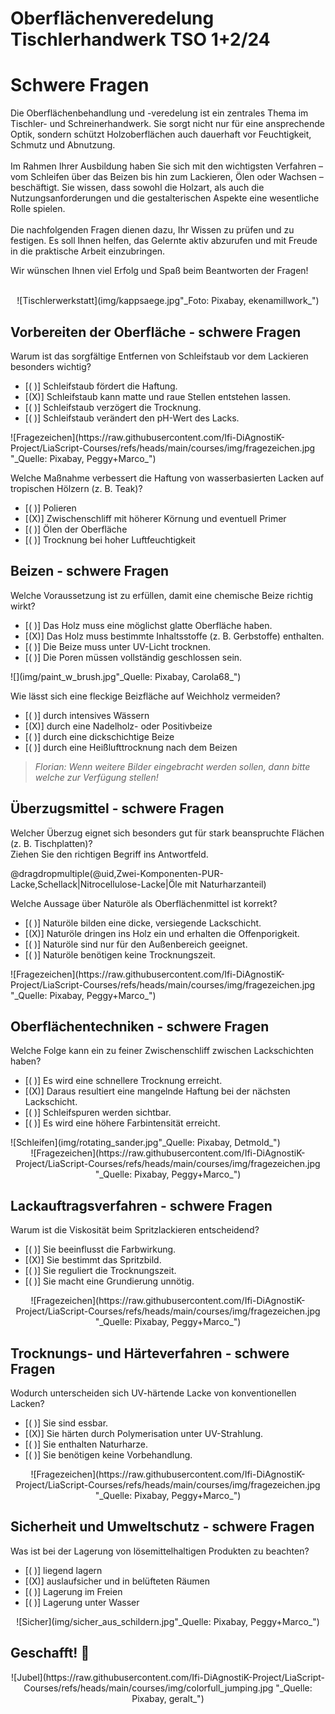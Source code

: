 <!--

author:   Hilke Domsch
email:    hilke.domsch@gkz-ev.de
version:  0.0.1
language: de
narrator: Deutsch male

edit: true
date: 2025-09-15

icon: https://raw.githubusercontent.com/Ifi-DiAgnostiK-Project/LiaScript-Courses/refs/heads/main/img/Logo_234px.png
logo: img/woodboard.jpg

attribute: title image Von Bundesarchiv, Bild 183-41030-0002 / Draum / CC-BY-SA 3.0, CC BY-SA 3.0 de, https://commons.wikimedia.org/w/index.php?curid=5428443


attribute: Oberflächenveredlung I TSO 1/2024, Oberflächenveredlung II TSO 2/2024, schwere Fragen

title: Oberflächenveredelung Tischlerhandwerk TSO 1+2/24
comment:  Schwere Fragen Oberflächengestaltung und Oberflächenbearbeitung Holz

link: https://raw.githubusercontent.com/Ifi-DiAgnostiK-Project/LiaScript-Courses/refs/heads/main/courses/style.css

import: https://raw.githubusercontent.com/Ifi-DiAgnostiK-Project/LiaScript_DragAndDrop_Template/refs/heads/main/README.md
        https://raw.githubusercontent.com/Ifi-DiAgnostiK-Project/Piktogramme/refs/heads/main/makros.md
        https://raw.githubusercontent.com/Ifi-DiAgnostiK-Project/Textilpflegesymbole/refs/heads/main/makros.md
        https://raw.githubusercontent.com/Ifi-DiAgnostiK-Project/LiaScript_ImageQuiz/refs/heads/main/README.md
        https://raw.githubusercontent.com/Ifi-DiAgnostiK-Project/Bildersammlung/refs/heads/main/makros.md


tags: [ Oberflächenveredelung, Tischler, Schleifen, Ölen, Lacke]

-->

# Oberflächenveredelung Tischlerhandwerk TSO 1+2/24 
<!-- class="highlight" -->
Schwere Fragen
===

<!-- class="highlight; color: black" -->
Die Oberflächenbehandlung und -veredelung ist ein zentrales Thema im Tischler- und Schreinerhandwerk. Sie sorgt nicht nur für eine ansprechende Optik, sondern schützt Holzoberflächen auch dauerhaft vor Feuchtigkeit, Schmutz und Abnutzung.
<br> <br>
Im Rahmen Ihrer Ausbildung haben Sie sich mit den wichtigsten Verfahren – vom Schleifen über das Beizen bis hin zum Lackieren, Ölen oder Wachsen – beschäftigt. Sie wissen, dass sowohl die Holzart, als auch die Nutzungsanforderungen und die gestalterischen Aspekte eine wesentliche Rolle spielen.
<br> <br>
Die nachfolgenden Fragen dienen dazu, Ihr Wissen zu prüfen und zu festigen. Es soll Ihnen helfen, das Gelernte aktiv abzurufen und mit Freude in die praktische Arbeit einzubringen.

<!-- class="highlight" -->
Wir wünschen Ihnen viel Erfolg und Spaß beim Beantworten der Fragen! 

<br>
<center>
![Tischlerwerkstatt](img/kappsaege.jpg"_Foto: Pixabay, ekenamillwork_")<!-- style="max-width: 600px; width: 100%" -->
</center>

## Vorbereiten der Oberfläche - schwere Fragen

<section class="flex-container border">
<div class="flex-child">

<!-- class="highlight" -->
Warum ist das sorgfältige Entfernen von Schleifstaub vor dem Lackieren besonders wichtig?

<!-- data-randomize -->
- [( )] Schleifstaub fördert die Haftung.
- [(X)] Schleifstaub kann matte und raue Stellen entstehen lassen. 
- [( )] Schleifstaub verzögert die Trocknung.
- [( )] Schleifstaub verändert den pH-Wert des Lacks.

</div>
<div class="flex-child-2 center">
![Fragezeichen](https://raw.githubusercontent.com/Ifi-DiAgnostiK-Project/LiaScript-Courses/refs/heads/main/courses/img/fragezeichen.jpg "_Quelle: Pixabay, Peggy+Marco_")<!-- style="max-width: 200px; width: 100%" -->

</div>
</section>


<section class="flex-container border">
<div class="flex-child">

<!-- class="highlight" -->
Welche Maßnahme verbessert die Haftung von wasserbasierten Lacken auf tropischen Hölzern (z. B. Teak)?

<!-- data-randomize -->
- [( )] Polieren
- [(X)] Zwischenschliff mit höherer Körnung und eventuell Primer
- [( )] Ölen der Oberfläche
- [( )] Trocknung bei hoher Luftfeuchtigkeit

</div>
</section>



## Beizen - schwere Fragen

<section class="flex-container border">
<div class="flex-child">

<!-- class="highlight" -->
Welche Voraussetzung ist zu erfüllen, damit eine chemische Beize richtig wirkt?

<!-- data-randomize -->
- [( )] Das Holz muss eine möglichst glatte Oberfläche haben.
- [(X)] Das Holz muss bestimmte Inhaltsstoffe (z. B. Gerbstoffe) enthalten.
- [( )] Die Beize muss unter UV-Licht trocknen.
- [( )] Die Poren müssen vollständig geschlossen sein.

</div>
<div class="flex-child-2 center">
![](img/paint_w_brush.jpg"_Quelle: Pixabay, Carola68_") <!-- style="max-width: 300px; width: 100%" -->

</div>
</section>

<section class="flex-container border">
<div class="flex-child">

<!-- class="highlight" -->
Wie lässt sich eine fleckige Beizfläche auf Weichholz vermeiden?

<!-- data-randomize -->
- [( )] durch intensives Wässern
- [(X)] durch eine Nadelholz- oder Positivbeize
- [( )] durch eine dickschichtige Beize
- [( )] durch eine Heißlufttrocknung nach dem Beizen

>_Florian: Wenn weitere Bilder eingebracht werden sollen, dann bitte welche zur Verfügung stellen!_

</div>
</section>

## Überzugsmittel - schwere Fragen

<section class="flex-container border">
<div class="flex-child">

<!-- class="highlight" -->
Welcher Überzug eignet sich besonders gut für stark beanspruchte Flächen (z. B. Tischplatten)?\
Ziehen Sie den richtigen Begriff ins Antwortfeld.

<!-- data-randomize -->
@dragdropmultiple(@uid,Zwei-Komponenten-PUR-Lacke,Schellack|Nitrocellulose-Lacke|Öle mit Naturharzanteil)

</div>
</section>

<section class="flex-container border">
<div class="flex-child">

<!-- class="highlight" -->
Welche Aussage über Naturöle als Oberflächenmittel ist korrekt?

<!-- data-randomize -->
- [( )] Naturöle bilden eine dicke, versiegende Lackschicht.
- [(X)] Naturöle dringen ins Holz ein und erhalten die Offenporigkeit.
- [( )] Naturöle sind nur für den Außenbereich geeignet.
- [( )] Naturöle benötigen keine Trocknungszeit.

</div>
<div class="flex-child-2 center">
![Fragezeichen](https://raw.githubusercontent.com/Ifi-DiAgnostiK-Project/LiaScript-Courses/refs/heads/main/courses/img/fragezeichen.jpg "_Quelle: Pixabay, Peggy+Marco_")<!-- style="max-width: 200px; width: 100%" -->

</div>
</section>


## Oberflächentechniken - schwere Fragen

<section class="flex-container border">
<div class="flex-child">

<!-- class="highlight" -->
Welche Folge kann ein zu feiner Zwischenschliff zwischen Lackschichten haben?

<!-- data-randomize -->
- [( )] Es wird eine schnellere Trocknung erreicht.
- [(X)] Daraus resultiert eine mangelnde Haftung bei der nächsten Lackschicht. 
- [( )] Schleifspuren werden sichtbar.
- [( )] Es wird eine höhere Farbintensität erreicht. 

</div>
<div class="flex-child-2 center">
![Schleifen](img/rotating_sander.jpg"_Quelle: Pixabay, Detmold_") <!-- style="max-width: 300px; width: 100%" -->

</div>
</section>

<center>
![Fragezeichen](https://raw.githubusercontent.com/Ifi-DiAgnostiK-Project/LiaScript-Courses/refs/heads/main/courses/img/fragezeichen.jpg "_Quelle: Pixabay, Peggy+Marco_")<!-- style="max-width: 200px; width: 100%" -->
</center>

## Lackauftragsverfahren - schwere Fragen 

<section class="flex-container border">
<div class="flex-child">

<!-- class="highlight" -->
Warum ist die Viskosität beim Spritzlackieren entscheidend?

<!-- data-randomize -->
- [( )] Sie beeinflusst die Farbwirkung.
- [(X)] Sie bestimmt das Spritzbild.
- [( )] Sie reguliert die Trocknungszeit.
- [( )] Sie macht eine Grundierung unnötig. 


</div>
</section>

<center>
![Fragezeichen](https://raw.githubusercontent.com/Ifi-DiAgnostiK-Project/LiaScript-Courses/refs/heads/main/courses/img/fragezeichen.jpg "_Quelle: Pixabay, Peggy+Marco_")<!-- style="max-width: 200px; width: 100%" -->
</center>



## Trocknungs- und Härteverfahren - schwere Fragen

<section class="flex-container border">
<div class="flex-child">

<!-- class="highlight" -->
Wodurch unterscheiden sich UV-härtende Lacke von konventionellen Lacken?

<!-- data-randomize -->
- [( )] Sie sind essbar.
- [(X)] Sie härten durch Polymerisation unter UV-Strahlung.
- [( )] Sie enthalten Naturharze.
- [( )] Sie benötigen keine Vorbehandlung.


</div>
</section>

<center>
![Fragezeichen](https://raw.githubusercontent.com/Ifi-DiAgnostiK-Project/LiaScript-Courses/refs/heads/main/courses/img/fragezeichen.jpg "_Quelle: Pixabay, Peggy+Marco_")<!-- style="max-width: 300px; width: 100%" -->
</center>

## Sicherheit und Umweltschutz - schwere Fragen

<section class="flex-container border">
<div class="flex-child">

<!-- class="highlight" -->
Was ist bei der Lagerung von lösemittelhaltigen Produkten zu beachten?

<!-- data-randomize -->
- [( )] liegend lagern
- [(X)] auslaufsicher und in belüfteten Räumen
- [( )] Lagerung im Freien
- [( )] Lagerung unter Wasser

</div>
</section>

<center>
![Sicher](img/sicher_aus_schildern.jpg"_Quelle: Pixabay, Peggy+Marco_")<!-- style="max-width: 500px; width: 100%" -->
</center>

## Geschafft! 🙌


<center>
![Jubel](https://raw.githubusercontent.com/Ifi-DiAgnostiK-Project/LiaScript-Courses/refs/heads/main/courses/img/colorfull_jumping.jpg "_Quelle: Pixabay, geralt_")
</center>
